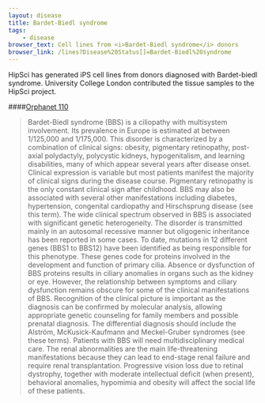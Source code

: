 ```yaml
---
layout: disease
title: Bardet-Biedl syndrome
tags: 
    - disease
browser_text: Cell lines from <i>Bardet-Biedl syndrome</i> donors
browser_link: /lines?Disease%20Status[]=Bardet-Biedl%20syndrome
---
```


HipSci has generated iPS cell lines from donors diagnosed with Bardet-biedl
syndrome. University College London contributed the tissue samples to the HipSci project.

####[Orphanet 110](http://www.orpha.net/consor/cgi-bin/OC_Exp.php?Expert=110)
> Bardet-Biedl syndrome (BBS) is a ciliopathy with multisystem involvement.
> Its prevalence in Europe is estimated at between 1/125,000 and 1/175,000.
> This disorder is characterized by a combination of clinical signs: obesity,
> pigmentary retinopathy, post-axial polydactyly, polycystic kidneys,
> hypogenitalism, and learning disabilities, many of which appear several
> years after disease onset. Clinical expression is variable but most
> patients manifest the majority of clinical signs during the disease course.
> Pigmentary retinopathy is the only constant clinical sign after childhood.
> BBS may also be associated with several other manifestations including
> diabetes, hypertension, congenital cardiopathy and Hirschsprung disease
> (see this term). The wide clinical spectrum observed in BBS is associated
> with significant genetic heterogeneity. The disorder is transmitted mainly
> in an autosomal recessive manner but oligogenic inheritance has been
> reported in some cases. To date, mutations in 12 different genes (BBS1 to
> BBS12) have been identified as being responsible for this phenotype. These
> genes code for proteins involved in the development and function of primary
> cilia. Absence or dysfunction of BBS proteins results in ciliary anomalies
> in organs such as the kidney or eye. However, the relationship between
> symptoms and ciliary dysfunction remains obscure for some of the clinical
> manifestations of BBS. Recognition of the clinical picture is important as
> the diagnosis can be confirmed by molecular analysis, allowing appropriate
> genetic counseling for family members and possible prenatal diagnosis. The
> differential diagnosis should include the Alström, McKusick-Kaufmann and
> Meckel-Gruber syndromes (see these terms). Patients with BBS will need
> multidisciplinary medical care. The renal abnormalities are the main
> life-threatening manifestations because they can lead to end-stage renal
> failure and require renal transplantation. Progressive vision loss due to
> retinal dystrophy, together with moderate intellectual deficit (when
> present), behavioral anomalies, hypomimia and obesity will affect the
> social life of these patients.
